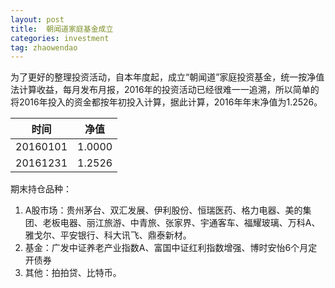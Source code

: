 ```yaml
---
layout: post
title:  朝闻道家庭基金成立
categories: investment
tag: zhaowendao
---
```

为了更好的整理投资活动，自本年度起，成立“朝闻道”家庭投资基金，统一按净值法计算收益，每月发布月报，2016年的投资活动已经很难一一追溯，所以简单的将2016年投入的资金都按年初投入计算，据此计算，2016年年末净值为1.2526。

| 时间       | 净值     |
| -------- | ------ |
| 20160101 | 1.0000 |
| 20161231 | 1.2526 |

期末持仓品种：

1. A股市场：贵州茅台、双汇发展、伊利股份、恒瑞医药、格力电器、美的集团、老板电器、丽江旅游、中青旅、张家界、宇通客车、福耀玻璃、万科A、雅戈尔、平安银行、科大讯飞、鼎泰新材。
2. 基金：广发中证养老产业指数A、富国中证红利指数增强、博时安怡6个月定开债券
3. 其他：拍拍贷、比特币。


